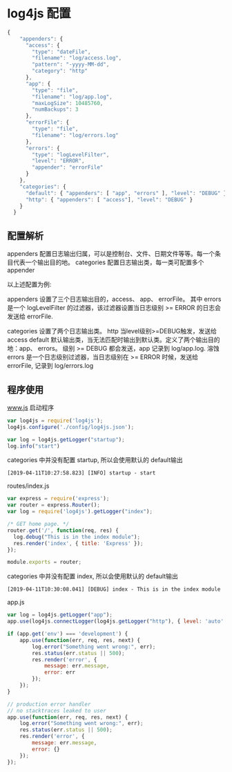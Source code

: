 # log4js 配置

```js
{
    "appenders": {
      "access": {
        "type": "dateFile",
        "filename": "log/access.log",
        "pattern": "-yyyy-MM-dd",
        "category": "http"
      },
      "app": {
        "type": "file",
        "filename": "log/app.log",
        "maxLogSize": 10485760,
        "numBackups": 3
      },
      "errorFile": {
        "type": "file",
        "filename": "log/errors.log"
      },
      "errors": {
        "type": "logLevelFilter",
        "level": "ERROR",
        "appender": "errorFile"
      }
    },
    "categories": {
      "default": { "appenders": [ "app", "errors" ], "level": "DEBUG" },
      "http": { "appenders": [ "access"], "level": "DEBUG" }
    }
  }
```

## 配置解析
appenders 配置日志输出归属，可以是控制台、文件、日期文件等等。每一个条目代表一个输出目的地。
categories 配置日志输出类，每一类可配置多个 appender

以上述配置为例:

appenders 设置了三个日志输出目的，access、 app、 errorFile。 其中 errors 是一个 logLevelFilter 的过滤器，该过滤器设置当日志级别 >= ERROR 的日志会发送给 errorFile.

categories 设置了两个日志输出类。
http 当level级别>=DEBUG触发，发送给 access
default 默认输出类，当无法匹配时输出到默认类。定义了两个输出目的地：app、 errors。
级别 >= DEBUG 都会发送，app 记录到 log/app.log. 溶蚀 errors 是一个日志级别过滤器，当日志级别在 >= ERROR 时候，发送给 errorFile, 记录到 log/errors.log


## 程序使用
www.js 启动程序

```js
var log4js = require('log4js');
log4js.configure('./config/log4js.json');

var log = log4js.getLogger("startup");
log.info("start")
```

categories 中并没有配置 startup, 所以会使用默认的 default输出

`[2019-04-11T10:27:58.823] [INFO] startup - start`


routes/index.js
```js
var express = require('express');
var router = express.Router();
var log = require('log4js').getLogger("index");

/* GET home page. */
router.get('/', function(req, res) {
  log.debug("This is in the index module");
  res.render('index', { title: 'Express' });
});

module.exports = router;

```

categories 中并没有配置 index, 所以会使用默认的 default输出

`[2019-04-11T10:30:08.041] [DEBUG] index - This is in the index module`


app.js

```js
var log = log4js.getLogger("app");
app.use(log4js.connectLogger(log4js.getLogger("http"), { level: 'auto' }));

if (app.get('env') === 'development') {
    app.use(function(err, req, res, next) {
        log.error("Something went wrong:", err);
        res.status(err.status || 500);
        res.render('error', {
            message: err.message,
            error: err
        });
    });
}

// production error handler
// no stacktraces leaked to user
app.use(function(err, req, res, next) {
    log.error("Something went wrong:", err);
    res.status(err.status || 500);
    res.render('error', {
        message: err.message,
        error: {}
    });
});
```

